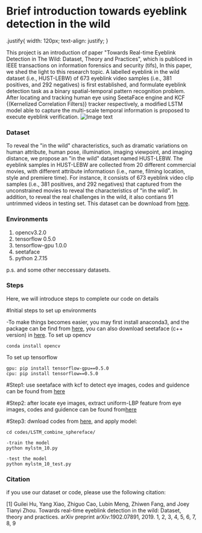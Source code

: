 
# Brief introduction towards eyeblink detection in the wild

.justify{
  width: 120px;
  text-align: justify;
}


This project is an introduction of paper "Towards Real-time Eyeblink Detection in The Wild: Dataset, Theory and Practices", which is publiced in IEEE transactions on information forensics and security (tifs), In this paper, we shed the light to this research topic. A labelled eyeblink in the wild dataset (i.e., HUST-LEBW) of 673 eyeblink video samples (i.e., 381 positives, and 292 negatives) is first established, and formulate eyeblink detection task as a binary spatial-temporal pattern recognition problem. After locating and tracking human eye using SeetaFace engine and KCF {(Kernelized Correlation Filters)} tracker respectively, a modified LSTM model able to capture the multi-scale temporal information is proposed to execute eyeblink verification.
![Image text](https://github.com/thorhu/Eyeblink-in-the-wild/blob/master/dataset/challenge.jpg)

### Dataset
To reveal the "in the wild" characteristics, such as dramatic variations on human attribute, human pose, illumination, imaging viewpoint, and imaging distance, we propose an "in the wild" dataset named HUST-LEBW. The eyeblink samples in HUST-LEBW are collected from 20 different commercial movies, with different attribute informatiosn (i.e., name, filming location, style and premiere time). For instance, it consists of 673 eyeblink video clip samples (i.e., 381 positives, and 292 negatives) that captured from the unconstrained movies to reveal the characteristics of "in the wild". In addition, to reveal the real challenges in the wild, it also contians 91 untrimmed videos in testing set. This dataset can be download from [here]().

### Environments
1. opencv3.2.0
2. tensorflow 0.5.0
3. tensorflow-gpu 1.0.0
4. seetaface
5. python 2.7.15

p.s. and some other neccessary datasets.

### Steps
Here, we will introduce steps to complete our code on details

#Initial steps to set up environments 

-To make things becomes easier, you may first install anaconda3, and the package can be find from [here](https://www.anaconda.com/download/), you can also download seetaface (c++ version)
 in [here](https://github.com/seetaface/SeetaFaceEngine.git). 
To set up opencv
```To set up opencv
conda install opencv
```

To set up tensorflow 
```To set up tensorflow 
gpu: pip install tensorflow-gpu==0.5.0
cpu: pip install tensorflow==0.5.0
```

#Step1: use seetaface with kcf to detect eye images, codes and guidence can be found from [here](https://github.com/thorhu/Eyeblink-in-the-wild/tree/master/detect_track_eye)

#Step2: after locate eye images, extract uniform-LBP feature from eye images, codes and guidence can be found from[here](https://github.com/thorhu/uniform_lbp-coding)

#Step3: dwnload codes from [here](https://github.com/thorhu/Eyeblink-in-the-wild/tree/master/codes/LSTM_combine_sphereface), and apply model:
```
cd codes/LSTM_combine_sphereface/

-train the model
python mylstm_10.py

-test the model
python mylstm_10_test.py
```
### Citation
if you use our dataset or code, please use the following citation:

[1] Guilei Hu, Yang Xiao, Zhiguo Cao, Lubin Meng, Zhiwen Fang, and Joey Tianyi Zhou. Towards real-time eyeblink detection in the wild: Dataset, theory and practices. arXiv preprint arXiv:1902.07891, 2019. 1, 2, 3, 4, 5, 6, 7, 8, 9

